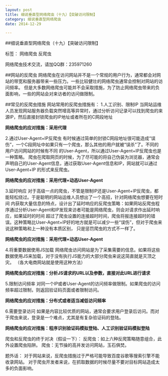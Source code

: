 ```yaml
---
layout: post
title: 细说垂直型网络爬虫（十九）【突破访问限制】
category: 细说垂直型网络爬虫
date: 2014-12-29

---
```


<!-- more -->

##细说垂直型网络爬虫（十九）【突破访问限制】

标签： 网络爬虫 反爬虫

网络爬虫技术交流，请加QQ群：235971260

##网站的反爬虫
网络爬虫在访问网站并不是一个常规的用户行为，通常都会对网站的带宽和服务器带来一些压力。一些比较健壮的网络爬虫通常会控制对网站的访问频率。
但是大多数网络爬虫可能并不会采取措施，为了防止网络爬虫带来的负面影响，一些的网站会对来访者的访问做限制。

##常见的反爬虫措施
网站常用的反爬虫措施有：
1.人工识别、限制IP
当网站运维人员发现网站服务器负载突然增高等异常时，通过分析访问记录可以找到爬虫的来源IP，然后直接封锁爬虫的IP地址或者所在的C网段地址

**网络爬虫的应对措施：采用代理**

2.通过User-Agent+IP反爬虫
有时候通过简单的封锁C网段地址很可能造成“误伤”，一个C段网址中如果只有一个爬虫，那么其他的用户就被“误杀”了。不同的用户访问网站的时候有不同
的User-Agent，所以通过User-Agent+IP反爬虫也是一种策略。
爬虫在爬取网页的时候，为了尽可能的将自己伪装为浏览器，通常会声明自己的User-Agent信息，通过获取User-Agent信息和IP，网站就可以通过User-Agent+IP
的形式来反爬虫。

**网络爬虫的应对措施：采用代理+动态User-Agent**

3.延时响应
对于高级一点的爬虫，不管是限制IP还是User-Agent+IP反爬虫，都能轻松绕过。于是聪明的网站运维人员想出了一个高招，针对网络爬虫想要在短时间
内获取大量信息的特点，设计出了延时响应的反爬虫策略：如果网站反爬虫程序通过分析User-Agent和IP发现来访者可能是网络爬虫，则会对请求作出延时响应，如果延时的时间
超过了爬虫设置的连接超时时间，爬虫将报连接超时的错误。这种策略比User-Agent+IP好的地方就是可以减少一些“误伤”，但对于爬虫来说这种策略和上一种没有本质区别，
只是惩罚爬虫的方式不一样了。

**网络爬虫的应对措施：采用代理+动态User-Agent**

4.将重要数据使用JS加载
网络爬虫访问网站是为了采集需要的信息。如果将这些数据使用JS来加载，对于没有执行JS能力的大部分爬虫来说这简直就是灭顶之灾。
（各大电商网站就是使用这种方法）

**网络爬虫的应对措施：分析JS请求的URL以及参数，直接对此URL进行请求**

5.限制访问频率
对同一个IP或者User-Agent的访问频率做限制。如果爬虫的访问频率超过限制，则返回验证码页面或者限制访问。

**网络爬虫的应对措施：分布式或者适当减低访问频率**

6.需要登录访问
如果是内容比较优质的网站，通常会要求用户登录后访问。而对于爬虫来说，登录是一个难点，尤其是有复杂验证码的登陆。

**网络爬虫的应对措施：程序识别验证码模拟登陆、人工识别验证码模拟登陆**

爬虫和反爬虫的终于对决（假设一下）：
反爬虫：如上六种反爬策略随意组合，此外设置爬虫陷阱。
爬虫：无节操的高并发访问网站，玉石俱焚。

题外话：
对于网站来说，反爬虫措施过于严格可能导致百度谷歌等搜索引擎不能收录网站。
对于爬虫开发者来说，在抓取数据的时候尽量不要对目标网站造成太多的负面影响。


